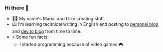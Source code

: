 ### Hi there 👋

- 👩‍💻 My name's Maria, and I like creating stuff. 
- ⌨️ I'm learning technical writing in English and posting to [personal blog](https://lyumotech.com) and [dev.to blog](https://dev.to/lyumotech) from time to time.
- ⚡ Some fun facts: 
  - I started programming because of video games 🎮

<!--
**msaveleva/msaveleva** is a ✨ _special_ ✨ repository because its `README.md` (this file) appears on your GitHub profile.

Here are some ideas to get you started:

- 🔭 I’m currently working on ...
- 🌱 I’m currently learning ...
- 👯 I’m looking to collaborate on ...
- 🤔 I’m looking for help with ...
- 💬 Ask me about ...
- 📫 How to reach me: ...
- 😄 Pronouns: ...
- ⚡ Fun fact: ...
-->
